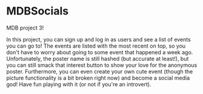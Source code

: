 # MDBSocials
MDB project 3!

In this project, you can sign up and log in as users and see a list of events you can go to! The events are listed with the most recent on top, so you don't have to worry about going to some event that happened a week ago. Unfortunately, the poster name is still hashed (but accurate at least!), but you can still smack that interest button to show your love for the anonymous poster. Furthermore, you can even create your own cute event (though the picture functionality is a bit broken right now) and become a social media god! Have fun playing with it (or not if you're an introvert).
